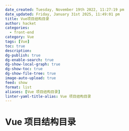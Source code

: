 ```yaml
---
date_created: Tuesday, November 19th 2022, 11:27:19 pm
date_updated: Friday, January 31st 2025, 11:49:01 pm
title: Vue项目结构目录
author: hacket
categories:
  - front-end
category: Vue
tags: [Vue]
toc: true
description: 
dg-publish: true
dg-enable-search: true
dg-show-local-graph: true
dg-show-toc: true
dg-show-file-tree: true
image-auto-upload: true
feed: show
format: list
aliases: [Vue 项目结构目录]
linter-yaml-title-alias: Vue 项目结构目录
---
```


# Vue 项目结构目录
